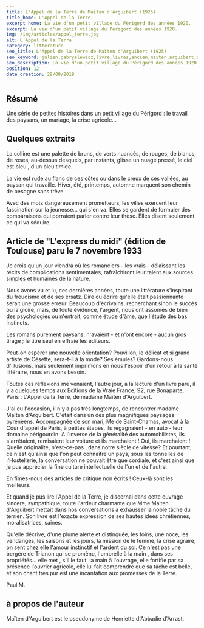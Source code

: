 ```yaml
---
title: L'Appel de la Terre de Maïten d'Arguibert (1925)
title_home: L'Appel de la Terre
excerpt_home: La vie d'un petit village du Périgord des années 1920.
excerpt: La vie d'un petit village du Périgord des années 1920.
img: /img/articles/appel_terre.jpg
alt: L'Appel de la Terre
category: litterature
seo_title: L'Appel de la Terre de Maïten d'Arguibert (1925)
seo_keyword: julien,gabryelewicz,livre,livres,ancien,maiten,arguibert,appel,terre,paysan,périgord,crise,agricole,express,midi
seo_description: La vie d'un petit village du Périgord des années 1920.
position: 12
date_creation: 29/09/2019
---
```


## Résumé

<p class="py-4">Une série de petites histoires dans un petit village du Périgord : le travail des paysans, un mariage, la crise agricole...</p>


## Quelques extraits

<p class="py-4 italic">La colline est une palette de bruns, de verts nuancés, de rouges, de blancs, de roses, au-dessus desquels, par instants, glisse un nuage pressé, le ciel est bleu , d'un bleu timide...</p>

<p class="py-4 italic">La vie est rude au flanc de ces côtes ou dans le creux de ces vallées, au paysan qui travaille. Hiver, été, printemps, automne marquent son chemin de besogne sans trêve.</p>

<p class="py-4 italic">Avec des mots dangereusement prometteurs, les villes exercent leur fascination sur la jeunesse... qui s'en va. Elles se gardent de formuler des comparaisons qui porraient parler contre leur thèse. Elles disent seulement ce qui va séduire.</p>


## Article de "L'express du midi" (édition de Toulouse) paru le 7 novembre 1933

<p class="py-4 italic">Je crois qu'un jour viendra où les romanciers - les vrais - délaissant les récits de complications sentimentales, rafraîchiront leur talent aux sources simples et humaines de la nature.</p>

<p class="py-4 italic">Nous avons vu et lu, ces dernières années, toute une littérature s'inspirant du freudisme et de ses ersatz. Dire ou écrire qu'elle était passionnante serait une grosse erreur. Beaucoup d'écrivains, recherchant sinon le succès ou la gloire, mais, de toute évidence, l'argent, nous ont assomés de bien des psychologies ou n'entrait, comme étude d'âme, que l'étude des bas instincts.</p>

<p class="py-4 italic">Les romans purement paysans, n'avaient - et n'ont encore - aucun gros tirage ; le titre seul en effraie les éditeurs.</p>

<p class="py-4 italic">Peut-on espérer une nouvelle orientation? Pouvillon, le délicat et si grand artiste de Césette, sera-t-il à la mode? Ses émules? Gardons-nous d'illusions, mais seulement imprimons en nous l'espoir d'un retour à la santé littéraire, nous en avons besoin.</p>

<p class="py-4 italic">Toutes ces réflexions me venaient, l'autre jour, à la lecture d'un livre paru, il y a quelques temps aux Editions de la Vraie France, 92, rue Bonaparte, Paris : L'Appel de la Terre, de madame Maïten d'Arguibert.</p>

<p class="py-4 italic">J'ai eu l'occasion, il n'y a pas très longtemps, de rencontrer madame Maïten d'Arguibert. C'était dans un des plus magnifiques paysages pyrénèens. Accompagnée de son mari, Me de Saint-Chamas, avocat à la Cour d'appel de Paris, à petites étapes, ils regagnaient - en auto - leur domaine périgourdin. A l'inverse de la généralité des automobilistes, ils s'arrêtaient, remisaient leur voiture et ils marchaient ! Oui, ils marchaient ! Quelle originalité, n'est-ce-pas , dans notre siècle de vitesse? Et pourtant, ce n'est qu'ainsi que l'on peut connaître un pays, sous les tonnelles de l'Hostellerie, la conversation ne pouvait être que cordiale, et c'est ainsi que je pus apprécier la fine culture intellectuelle de l'un et de l'autre.</p>

<p class="py-4 italic">En fîmes-nous des articles de critique non écrits ! Ceux-là sont les meilleurs.</p>

<p class="py-4 italic">Et quand je pus lire l'Appel de la Terre, je discernai dans cette ouvrage sincère, sympathique, toute l'ardeur charmante que Mme Maiten d'Arguibert mettait dans nos conversations à exhausser la noble tâche du terrien. Son livre est l'exacte expression de ses hautes idées chrétiennes, moralisatrices, saines.</p>

<p class="py-4 italic">Qu'elle décrive, d'une plume alerte et distinguée, les foins, une noce, les vendanges, les saisons et les jours, la mission de le femme, la crise agraire, on sent chez elle l'amour instinctif et l'ardent du soi. Ce n'est pas une bergère de Trianon qui se promène, l'ombrelle à la main , dans ses propriétés... elle met , s'il le faut, la main à l'ouvrage, elle fortifie par sa présence l'ouvrier agricole, elle lui fait comprendre que sa tâche est belle, et son chant très pur est une incantation aux promesses de la Terre.</p>

<p class="py-4 italic">Paul M.</p>

## à propos de l'auteur

<p class="py-4">Maïten d'Arguibert est le pseudonyme de Henriette d'Abbadie d'Arrast.</p>